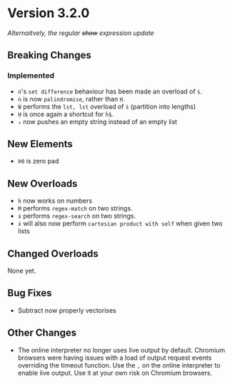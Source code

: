 # Version 3.2.0

_Alternaitvely, the regular <s>show</s> expression update_

## Breaking Changes

### Implemented

* `ṅ`'s `set difference` behaviour has been made an overload of `ṡ`.
* `ṅ` is now `palindromise`, rather than `Ḥ`.
* `Ẇ` performs the `lst, lst` overload of `ṡ` (partition into lengths)
* `Ḥ` is once again a shortcut for `ḣ$`.
* `₉` now pushes an empty string instead of an empty list


## New Elements

* `Þ0` is zero pad

## New Overloads

* `ḣ` now works on numbers
* `M` performs `regex-match` on two strings.
* `ẋ` performs `regex-search` on two strings.
* `ẋ` will also now perform `cartesian product with self` when given two lists

## Changed Overloads

None yet.

## Bug Fixes

* Subtract now properly vectorises

## Other Changes

* The online interpreter no longer uses live output by default. Chromium
browsers were having issues with a load of output request events overriding
the timeout function. Use the `,` on the online interpreter to enable live
output. Use it at your own risk on Chromium browsers.